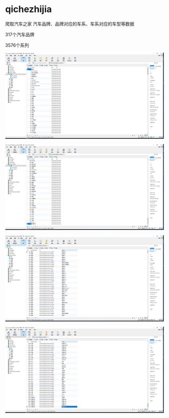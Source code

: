 # qichezhijia

爬取汽车之家 汽车品牌、品牌对应的车系、车系对应的车型等数据

317个汽车品牌

3576个系列

![](https://raw.githubusercontent.com/yanshigou/yanshigou.github.io/master/img/t/car_brand.png)



![](https://raw.githubusercontent.com/yanshigou/yanshigou.github.io/master/img/t/car_brand2.png)



![](https://raw.githubusercontent.com/yanshigou/yanshigou.github.io/master/img/t/car_series1.png)



![](https://raw.githubusercontent.com/yanshigou/yanshigou.github.io/master/img/t/car_series2.png)
